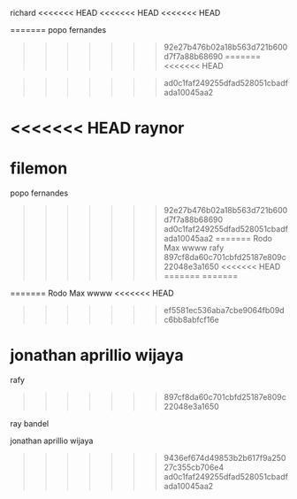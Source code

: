 richard
<<<<<<< HEAD
<<<<<<< HEAD
<<<<<<< HEAD

=======
popo fernandes
>>>>>>> 92e27b476b02a18b563d721b600d7f7a88b68690
=======
<<<<<<< HEAD



>>>>>>> ad0c1faf249255dfad528051cbadfada10045aa2




<<<<<<< HEAD
raynor
=======


filemon
=======
popo fernandes
>>>>>>> 92e27b476b02a18b563d721b600d7f7a88b68690
>>>>>>> ad0c1faf249255dfad528051cbadfada10045aa2
=======
Rodo Max
wwww
rafy
>>>>>>> 897cf8da60c701cbfd25187e809c22048e3a1650
<<<<<<< HEAD
=======
=======

=======
Rodo Max
wwww
<<<<<<< HEAD
>>>>>>> ef5581ec536aba7cbe9064fb09dc6bb8abfcf16e














jonathan aprillio wijaya
=======
rafy
>>>>>>> 897cf8da60c701cbfd25187e809c22048e3a1650






















ray bandel

jonathan aprillio wijaya
>>>>>>> 9436ef674d49853b2b617f9a25027c355cb706e4
>>>>>>> ad0c1faf249255dfad528051cbadfada10045aa2

